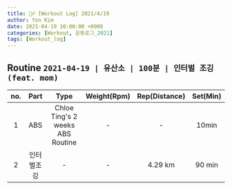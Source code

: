 ```yaml
---
title: 🏋️‍♂️ [Workout Log] 2021/4/19
author: Yon Kim
date: 2021-04-19 10:00:00 +0900
categories: [Workout, 운동로그_2021]
tags: [Workout_log]
---
```


## Routine `2021-04-19 | 유산소 | 100분 | 인터벌 조깅(feat. mom)` ##
|no.|Part|Type|Weight(Rpm)|Rep(Distance)|Set(Min)|
|:---:|:---:|:---:|:---:|:---:|:---:|
|1|ABS|Chloe Ting's 2 weeks ABS Routine|-|-|10min|
|2|인터벌조깅|-|-|4.29 km|90 min|

